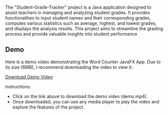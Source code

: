 The "Student-Grade-Tracker" project is a Java application designed to assist teachers in managing and analyzing student grades. It provides functionalities to input student names and their corresponding grades, computes various statistics such as average, highest, and lowest grades, and displays the analysis results. This project aims to streamline the grading process and provide valuable insights into student performance
## Demo

Here is a demo video demonstrating the Word Counter JavaFX App. Due to its size (6MB), I recommend downloading the video to view it:

[Download Demo Video](https://github.com/oussama-zbair/")

Instructions:

- Click on the link above to download the demo video (demo.mp4).
- Once downloaded, you can use any media player to play the video and explore the features of the project.
